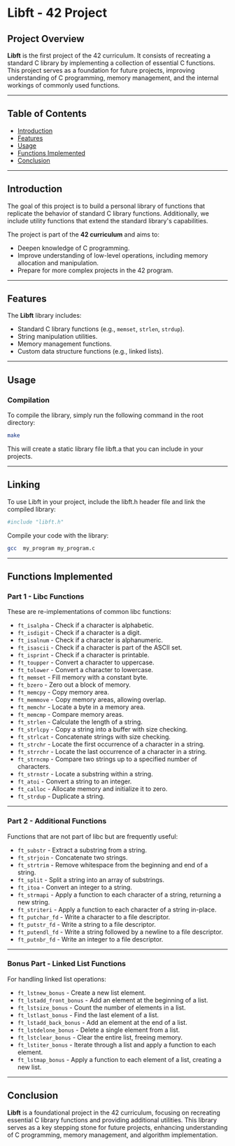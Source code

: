 # Libft - 42 Project

## Project Overview

**Libft** is the first project of the 42 curriculum. It consists of recreating a standard C library by implementing a collection of essential C functions. This project serves as a foundation for future projects, improving understanding of C programming, memory management, and the internal workings of commonly used functions.

---

## Table of Contents
- [Introduction](#introduction)
- [Features](#features)
- [Usage](#usage)
- [Functions Implemented](#functions-implemented)
- [Conclusion](#conclusion)

---

## Introduction

The goal of this project is to build a personal library of functions that replicate the behavior of standard C library functions. Additionally, we include utility functions that extend the standard library's capabilities.

The project is part of the **42 curriculum** and aims to:
- Deepen knowledge of C programming.
- Improve understanding of low-level operations, including memory allocation and manipulation.
- Prepare for more complex projects in the 42 program.

---

## Features

The **Libft** library includes:
- Standard C library functions (e.g., `memset`, `strlen`, `strdup`).
- String manipulation utilities.
- Memory management functions.
- Custom data structure functions (e.g., linked lists).

---

## Usage

### Compilation
To compile the library, simply run the following command in the root directory:
```bash
make
```
This will create a static library file libft.a that you can include in your projects.

---
## Linking
To use Libft in your project, include the libft.h header file and link the compiled library:
```bash
#include "libft.h"
```
Compile your code with the library:

```bash
gcc  my_program my_program.c
```
---
## Functions Implemented

### Part 1 - Libc Functions
These are re-implementations of common libc functions:

- `ft_isalpha` - Check if a character is alphabetic.
- `ft_isdigit` - Check if a character is a digit.
- `ft_isalnum` - Check if a character is alphanumeric.
- `ft_isascii` - Check if a character is part of the ASCII set.
- `ft_isprint` - Check if a character is printable.
- `ft_toupper` - Convert a character to uppercase.
- `ft_tolower` - Convert a character to lowercase.
- `ft_memset` - Fill memory with a constant byte.
- `ft_bzero` - Zero out a block of memory.
- `ft_memcpy` - Copy memory area.
- `ft_memmove` - Copy memory areas, allowing overlap.
- `ft_memchr` - Locate a byte in a memory area.
- `ft_memcmp` - Compare memory areas.
- `ft_strlen` - Calculate the length of a string.
- `ft_strlcpy` - Copy a string into a buffer with size checking.
- `ft_strlcat` - Concatenate strings with size checking.
- `ft_strchr` - Locate the first occurrence of a character in a string.
- `ft_strrchr` - Locate the last occurrence of a character in a string.
- `ft_strncmp` - Compare two strings up to a specified number of characters.
- `ft_strnstr` - Locate a substring within a string.
- `ft_atoi` - Convert a string to an integer.
- `ft_calloc` - Allocate memory and initialize it to zero.
- `ft_strdup` - Duplicate a string.

---

### Part 2 - Additional Functions
Functions that are not part of libc but are frequently useful:

- `ft_substr` - Extract a substring from a string.
- `ft_strjoin` - Concatenate two strings.
- `ft_strtrim` - Remove whitespace from the beginning and end of a string.
- `ft_split` - Split a string into an array of substrings.
- `ft_itoa` - Convert an integer to a string.
- `ft_strmapi` - Apply a function to each character of a string, returning a new string.
- `ft_striteri` - Apply a function to each character of a string in-place.
- `ft_putchar_fd` - Write a character to a file descriptor.
- `ft_putstr_fd` - Write a string to a file descriptor.
- `ft_putendl_fd` - Write a string followed by a newline to a file descriptor.
- `ft_putnbr_fd` - Write an integer to a file descriptor.

---

### Bonus Part - Linked List Functions
For handling linked list operations:

- `ft_lstnew_bonus` - Create a new list element.
- `ft_lstadd_front_bonus` - Add an element at the beginning of a list.
- `ft_lstsize_bonus` - Count the number of elements in a list.
- `ft_lstlast_bonus` - Find the last element of a list.
- `ft_lstadd_back_bonus` - Add an element at the end of a list.
- `ft_lstdelone_bonus` - Delete a single element from a list.
- `ft_lstclear_bonus` - Clear the entire list, freeing memory.
- `ft_lstiter_bonus` - Iterate through a list and apply a function to each element.
- `ft_lstmap_bonus` - Apply a function to each element of a list, creating a new list.

---

## Conclusion

**Libft** is a foundational project in the 42 curriculum, focusing on recreating essential C library functions and providing additional utilities. This library serves as a key stepping stone for future projects, enhancing understanding of C programming, memory management, and algorithm implementation.









